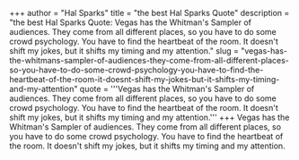 +++
author = "Hal Sparks"
title = "the best Hal Sparks Quote"
description = "the best Hal Sparks Quote: Vegas has the Whitman's Sampler of audiences. They come from all different places, so you have to do some crowd psychology. You have to find the heartbeat of the room. It doesn't shift my jokes, but it shifts my timing and my attention."
slug = "vegas-has-the-whitmans-sampler-of-audiences-they-come-from-all-different-places-so-you-have-to-do-some-crowd-psychology-you-have-to-find-the-heartbeat-of-the-room-it-doesnt-shift-my-jokes-but-it-shifts-my-timing-and-my-attention"
quote = '''Vegas has the Whitman's Sampler of audiences. They come from all different places, so you have to do some crowd psychology. You have to find the heartbeat of the room. It doesn't shift my jokes, but it shifts my timing and my attention.'''
+++
Vegas has the Whitman's Sampler of audiences. They come from all different places, so you have to do some crowd psychology. You have to find the heartbeat of the room. It doesn't shift my jokes, but it shifts my timing and my attention.

